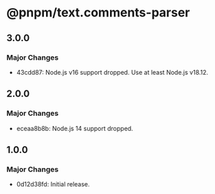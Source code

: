 # @pnpm/text.comments-parser

## 3.0.0

### Major Changes

- 43cdd87: Node.js v16 support dropped. Use at least Node.js v18.12.

## 2.0.0

### Major Changes

- eceaa8b8b: Node.js 14 support dropped.

## 1.0.0

### Major Changes

- 0d12d38fd: Initial release.
